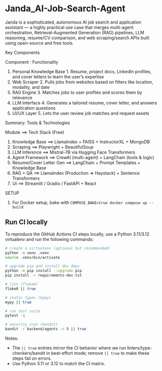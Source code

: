 # Janda_AI-Job-Search-Agent
Janda is a sophisticated, autonomous AI job search and application assistant — a highly practical use case that merges multi-agent orchestration, Retrieval-Augmented Generation (RAG) pipelines, LLM reasoning, resume/CV comparison, and web scraping/search APIs built using open-source and free tools. 

Key Components 

Component                                 : Functionality
1. Personal Knowledge Base                 1. Resume, project docs, LinkedIn profiles, and cover letters to learn the user’s expertise
2. Web Scraper                             2. Pulls jobs from websites based on filters like location, modality, and date
3. RAG Engine                              3. Matches jobs to user profiles and scores them by relevance
4. LLM Interface                           4. Generates a tailored resume, cover letter, and answers application questions
5. UI/UX Layer                             5. Lets the user review job matches and request assets

Summary: Tools & Technologies 

Module ==> Tech Stack (Free) 
1. Knowledge Base ==> LlamaIndex + FAISS + InstructorXL + MongoDB
2. Scraping ==> Playwright + BeautifulSoup 
3. LLM Inference ==> Mistral-7B via Hugging Face Transformers 
4. Agent Framework ==> CrewAI (multi-agent) + LangChain (tools & logic) 
5. Resume/Cover Letter Gen ==> LangChain + Prompt Templates + Knowledge Base 
6. RAG + QA ==> LlamaIndex (Production => Haystack) + Sentence Transformers 
7. UI ==> Streamlit / Gradio / FastAPI + React 

SETUP

1. For Docker setup, bake with `COMPOSE_BAKE=true docker compose up --build`


Run CI locally
----------------

To reproduce the GitHub Actions CI steps locally, use a Python 3.11/3.12 virtualenv and run the following commands:

```bash
# create a virtualenv (optional but recommended)
python -m venv .venv
source .venv/bin/activate

# upgrade pip and install dev deps
python -m pip install --upgrade pip
pip install -r requirements-dev.txt

# lint (flake8)
flake8 || true

# static types (mypy)
mypy || true

# run test suite
pytest -q

# security scan (bandit)
bandit -r backend/agents -n 5 || true
```

Notes:
- The `|| true` entries mirror the CI behavior where we run linters/type-checkers/bandit in best-effort mode; remove `|| true` to make these steps fail on errors.
- Use Python 3.11 or 3.12 to match the CI matrix.


  

  

 

